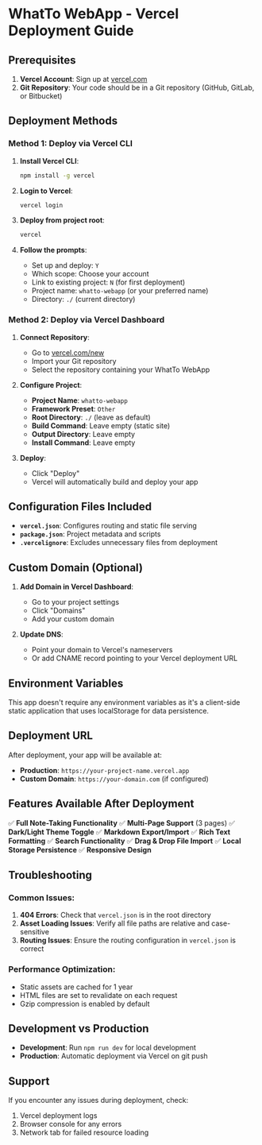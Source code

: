 # WhatTo WebApp - Vercel Deployment Guide

## Prerequisites

1. **Vercel Account**: Sign up at [vercel.com](https://vercel.com)
2. **Git Repository**: Your code should be in a Git repository (GitHub, GitLab, or Bitbucket)

## Deployment Methods

### Method 1: Deploy via Vercel CLI

1. **Install Vercel CLI**:
   ```bash
   npm install -g vercel
   ```

2. **Login to Vercel**:
   ```bash
   vercel login
   ```

3. **Deploy from project root**:
   ```bash
   vercel
   ```

4. **Follow the prompts**:
   - Set up and deploy: `Y`
   - Which scope: Choose your account
   - Link to existing project: `N` (for first deployment)
   - Project name: `whatto-webapp` (or your preferred name)
   - Directory: `./` (current directory)

### Method 2: Deploy via Vercel Dashboard

1. **Connect Repository**:
   - Go to [vercel.com/new](https://vercel.com/new)
   - Import your Git repository
   - Select the repository containing your WhatTo WebApp

2. **Configure Project**:
   - **Project Name**: `whatto-webapp`
   - **Framework Preset**: `Other`
   - **Root Directory**: `./` (leave as default)
   - **Build Command**: Leave empty (static site)
   - **Output Directory**: Leave empty
   - **Install Command**: Leave empty

3. **Deploy**:
   - Click "Deploy"
   - Vercel will automatically build and deploy your app

## Configuration Files Included

- **`vercel.json`**: Configures routing and static file serving
- **`package.json`**: Project metadata and scripts
- **`.vercelignore`**: Excludes unnecessary files from deployment

## Custom Domain (Optional)

1. **Add Domain in Vercel Dashboard**:
   - Go to your project settings
   - Click "Domains"
   - Add your custom domain

2. **Update DNS**:
   - Point your domain to Vercel's nameservers
   - Or add CNAME record pointing to your Vercel deployment URL

## Environment Variables

This app doesn't require any environment variables as it's a client-side static application that uses localStorage for data persistence.

## Deployment URL

After deployment, your app will be available at:
- **Production**: `https://your-project-name.vercel.app`
- **Custom Domain**: `https://your-domain.com` (if configured)

## Features Available After Deployment

✅ **Full Note-Taking Functionality**
✅ **Multi-Page Support** (3 pages)
✅ **Dark/Light Theme Toggle**
✅ **Markdown Export/Import**
✅ **Rich Text Formatting**
✅ **Search Functionality**
✅ **Drag & Drop File Import**
✅ **Local Storage Persistence**
✅ **Responsive Design**

## Troubleshooting

### Common Issues:

1. **404 Errors**: Check that `vercel.json` is in the root directory
2. **Asset Loading Issues**: Verify all file paths are relative and case-sensitive
3. **Routing Issues**: Ensure the routing configuration in `vercel.json` is correct

### Performance Optimization:

- Static assets are cached for 1 year
- HTML files are set to revalidate on each request
- Gzip compression is enabled by default

## Development vs Production

- **Development**: Run `npm run dev` for local development
- **Production**: Automatic deployment via Vercel on git push

## Support

If you encounter any issues during deployment, check:
1. Vercel deployment logs
2. Browser console for any errors
3. Network tab for failed resource loading 